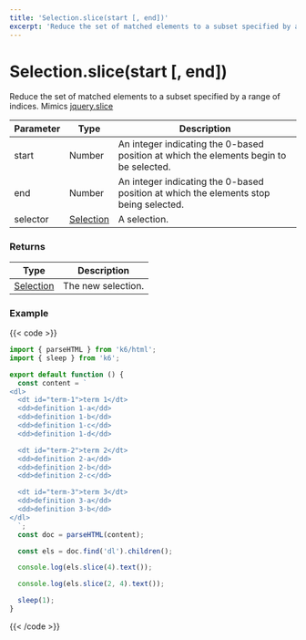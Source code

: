 ```yaml
---
title: 'Selection.slice(start [, end])'
excerpt: 'Reduce the set of matched elements to a subset specified by a range of indices.'
---
```


# Selection.slice(start [, end])

Reduce the set of matched elements to a subset specified by a range of indices.
Mimics [jquery.slice](https://api.jquery.com/slice/)

| Parameter | Type                                                                                   | Description                                                                            |
| --------- | -------------------------------------------------------------------------------------- | -------------------------------------------------------------------------------------- |
| start     | Number                                                                                 | An integer indicating the 0-based position at which the elements begin to be selected. |
| end       | Number                                                                                 | An integer indicating the 0-based position at which the elements stop being selected.  |
| selector  | [Selection](https://grafana.com/docs/k6/<K6_VERSION>/javascript-api/k6-html/selection) | A selection.                                                                           |

### Returns

| Type                                                                                   | Description        |
| -------------------------------------------------------------------------------------- | ------------------ |
| [Selection](https://grafana.com/docs/k6/<K6_VERSION>/javascript-api/k6-html/selection) | The new selection. |

### Example

{{< code >}}

```javascript
import { parseHTML } from 'k6/html';
import { sleep } from 'k6';

export default function () {
  const content = `
<dl>
  <dt id="term-1">term 1</dt>
  <dd>definition 1-a</dd>
  <dd>definition 1-b</dd>
  <dd>definition 1-c</dd>
  <dd>definition 1-d</dd>

  <dt id="term-2">term 2</dt>
  <dd>definition 2-a</dd>
  <dd>definition 2-b</dd>
  <dd>definition 2-c</dd>

  <dt id="term-3">term 3</dt>
  <dd>definition 3-a</dd>
  <dd>definition 3-b</dd>
</dl>
  `;
  const doc = parseHTML(content);

  const els = doc.find('dl').children();

  console.log(els.slice(4).text());

  console.log(els.slice(2, 4).text());

  sleep(1);
}
```

{{< /code >}}
